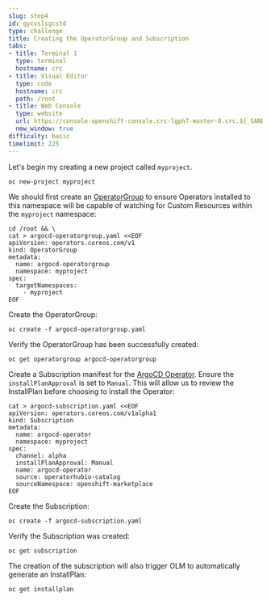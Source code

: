 ```yaml
---
slug: step4
id: gycvslsgcstd
type: challenge
title: Creating the OperatorGroup and Subscription
tabs:
- title: Terminal 1
  type: terminal
  hostname: crc
- title: Visual Editor
  type: code
  hostname: crc
  path: /root
- title: Web Console
  type: website
  url: https://console-openshift-console.crc-lgph7-master-0.crc.${_SANDBOX_ID}.instruqt.io
  new_window: true
difficulty: basic
timelimit: 225
---
```

Let's begin my creating a new project called `myproject`.

```
oc new-project myproject
```



We should first create an [OperatorGroup](https://operator-framework.github.io/olm-book/docs/operator-scoping.html) to ensure Operators installed to this namespace will be capable of watching for Custom Resources within the `myproject` namespace:

```
cd /root && \
cat > argocd-operatorgroup.yaml <<EOF
apiVersion: operators.coreos.com/v1
kind: OperatorGroup
metadata:
  name: argocd-operatorgroup
  namespace: myproject
spec:
  targetNamespaces:
    - myproject
EOF
```



Create the OperatorGroup:

```
oc create -f argocd-operatorgroup.yaml
```



Verify the OperatorGroup has been successfully created:

```
oc get operatorgroup argocd-operatorgroup
```

Create a Subscription manifest for the [ArgoCD Operator](https://github.com/argoproj-labs/argocd-operator). Ensure the `installPlanApproval` is set to `Manual`. This will allow us to review the InstallPlan before choosing to install the Operator:

```
cat > argocd-subscription.yaml <<EOF
apiVersion: operators.coreos.com/v1alpha1
kind: Subscription
metadata:
  name: argocd-operator
  namespace: myproject
spec:
  channel: alpha
  installPlanApproval: Manual
  name: argocd-operator
  source: operatorhubio-catalog
  sourceNamespace: openshift-marketplace
EOF
```



Create the Subscription:

```
oc create -f argocd-subscription.yaml
```



Verify the Subscription was created:

```
oc get subscription
```



The creation of the subscription will also trigger OLM to automatically generate an InstallPlan:

```
oc get installplan
```